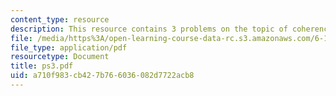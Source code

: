 ```yaml
---
content_type: resource
description: This resource contains 3 problems on the topic of coherence and interference.
file: /media/https%3A/open-learning-course-data-rc.s3.amazonaws.com/6-161-modern-optics-project-laboratory-fall-2005/a710f983cb427b766036082d7722acb8_ps3.pdf
file_type: application/pdf
resourcetype: Document
title: ps3.pdf
uid: a710f983-cb42-7b76-6036-082d7722acb8
---
```

